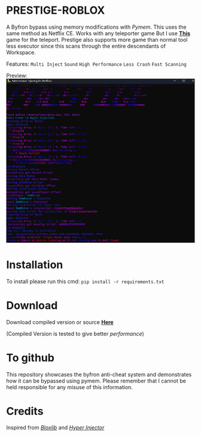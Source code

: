 # PRESTIGE-ROBLOX
A Byfron bypass using memory modifications with *Pymem*.
This uses the same method as Netflix CE. Works with any teleporter game But I use
[**This**](https://www.roblox.com/games/16138148062/) game for the teleport.
Prestige also supports more game than normal tool less executor since this scans through the entire descendants of Workspace.

Features:
`Multi Inject`
`Sound`
`High Performance`
`Less Crash`
`Fast Scanning`

Preview:
![preview](https://github.com/Riz-ve/Prestige-Roblox/blob/main/Screenshot%202024-04-22%20195231.png)

# Installation
To install please run this cmd:
`pip install -r requirements.txt`

# Download
Download compiled version or source [**Here**](https://github.com/Riz-ve/Prestige-Roblox/releases/tag/Prestige)

(Compiled Version is tested to give better *performance*)

# To github
This repository showcases the byfron anti-cheat system and demonstrates how it can be bypassed using pymem. Please remember that I cannot be held responsible for any misuse of this information.

# Credits
Inspired from [*Bloxlib*](https://github.com/ElCapor/bloxlib) and [*Hyper Injector*](https://github.com/justDarian/hyperinjector)
